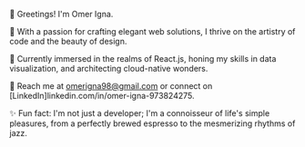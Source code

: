 👋 Greetings! I'm Omer Igna.

🌟 With a passion for crafting elegant web solutions, I thrive on the artistry of code and the beauty of design.

🚀 Currently immersed in the realms of React.js, honing my skills in data visualization, and architecting cloud-native wonders.

📧 Reach me at [omerigna98@gmail.com](mailto:omerigna98@gmail.com) or connect on [LinkedIn]linkedin.com/in/omer-igna-973824275.

✨ Fun fact: I'm not just a developer; I'm a connoisseur of life's simple pleasures, from a perfectly brewed espresso to the mesmerizing rhythms of jazz.
